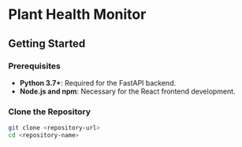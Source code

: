 # Plant Health Monitor

## Getting Started

### Prerequisites

- **Python 3.7+**: Required for the FastAPI backend.
- **Node.js and npm**: Necessary for the React frontend development.

### Clone the Repository

```bash
git clone <repository-url>
cd <repository-name>
